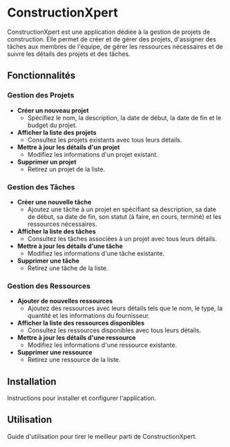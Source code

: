 # ConstructionXpert

ConstructionXpert est une application dédiée à la gestion de projets de construction. Elle permet de créer et de gérer des projets, d'assigner des tâches aux membres de l'équipe, de gérer les ressources nécessaires et de suivre les détails des projets et des tâches.

## Fonctionnalités

### Gestion des Projets

- **Créer un nouveau projet**
  - Spécifiez le nom, la description, la date de début, la date de fin et le budget du projet.
- **Afficher la liste des projets**
  - Consultez les projets existants avec tous leurs détails.
- **Mettre à jour les détails d'un projet**
  - Modifiez les informations d'un projet existant.
- **Supprimer un projet**
  - Retirez un projet de la liste.

### Gestion des Tâches

- **Créer une nouvelle tâche**
  - Ajoutez une tâche à un projet en spécifiant sa description, sa date de début, sa date de fin, son statut (à faire, en cours, terminé) et les ressources nécessaires.
- **Afficher la liste des tâches**
  - Consultez les tâches associées à un projet avec tous leurs détails.
- **Mettre à jour les détails d'une tâche**
  - Modifiez les informations d'une tâche existante.
- **Supprimer une tâche**
  - Retirez une tâche de la liste.

### Gestion des Ressources

- **Ajouter de nouvelles ressources**
  - Ajoutez des ressources avec leurs détails tels que le nom, le type, la quantité et les informations du fournisseur.
- **Afficher la liste des ressources disponibles**
  - Consultez les ressources disponibles avec tous leurs détails.
- **Mettre à jour les détails d'une ressource**
  - Modifiez les informations d'une ressource existante.
- **Supprimer une ressource**
  - Retirez une ressource de la liste.

## Installation

Instructions pour installer et configurer l'application.

## Utilisation

Guide d'utilisation pour tirer le meilleur parti de ConstructionXpert.
